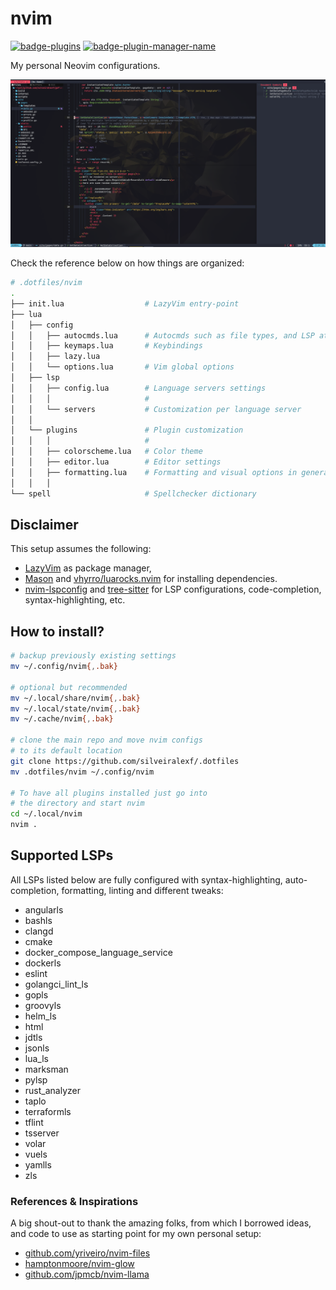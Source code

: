 # nvim

<a href="https://dotfyle.com/silveiralexf/dotfiles-nvim"><img src="https://dotfyle.com/silveiralexf/dotfiles-nvim/badges/plugins?style=flat" alt="badge-plugins" /></a>
<a href="https://dotfyle.com/silveiralexf/dotfiles-nvim"><img src="https://dotfyle.com/silveiralexf/dotfiles-nvim/badges/plugin-manager?style=flat" alt="badge-plugin-manager-name" /></a>

My personal Neovim configurations.

![preview](../images/nvim_screenshot.png)

Check the reference below on how things are organized:

```bash
# .dotfiles/nvim
.
├── init.lua                  # LazyVim entry-point
├── lua
│   ├── config
│   │   ├── autocmds.lua      # Autocmds such as file types, and LSP attachment configs
│   │   ├── keymaps.lua       # Keybindings
│   │   ├── lazy.lua
│   │   └── options.lua       # Vim global options
│   ├── lsp
│   │   ├── config.lua        # Language servers settings
│   │   │                     #
│   │   └── servers           # Customization per language server
│   │  
│   └── plugins               # Plugin customization
│   │   │                     #
│   │   ├── colorscheme.lua   # Color theme
│   │   ├── editor.lua        # Editor settings
│   │   ├── formatting.lua    # Formatting and visual options in general
│   │   │
└── spell                     # Spellchecker dictionary
```

## Disclaimer

This setup assumes the following:

- [LazyVim](https://www.lazyvim.org/) as package manager,
- [Mason](https://github.com/williamboman/mason.nvim/) and [vhyrro/luarocks.nvim](https://github.com/vhyrro/luarocks.nvim) for installing dependencies.
- [nvim-lspconfig](https://github.com/neovim/nvim-lspconfig) and [tree-sitter](https://github.com/tree-sitter/tree-sitter) for LSP configurations, code-completion, syntax-highlighting, etc.

## How to install?

```bash
# backup previously existing settings
mv ~/.config/nvim{,.bak}

# optional but recommended
mv ~/.local/share/nvim{,.bak}
mv ~/.local/state/nvim{,.bak}
mv ~/.cache/nvim{,.bak}

# clone the main repo and move nvim configs
# to its default location
git clone https://github.com/silveiralexf/.dotfiles
mv .dotfiles/nvim ~/.config/nvim

# To have all plugins installed just go into
# the directory and start nvim
cd ~/.local/nvim
nvim .
```

## Supported LSPs

All LSPs listed below are fully configured with syntax-highlighting,
auto-completion, formatting, linting and different tweaks:

- angularls
- bashls
- clangd
- cmake
- docker_compose_language_service
- dockerls
- eslint
- golangci_lint_ls
- gopls
- groovyls
- helm_ls
- html
- jdtls
- jsonls
- lua_ls
- marksman
- pylsp
- rust_analyzer
- taplo
- terraformls
- tflint
- tsserver
- volar
- vuels
- yamlls
- zls

### References & Inspirations

A big shout-out to thank the amazing folks, from which I borrowed ideas,
and code to use as starting point for my own personal setup:

- [github.com/yriveiro/nvim-files](https://github.com/yriveiro/nvim-files/tree/lazyvim)
- [hamptonmoore/nvim-glow](https://hamptonmoore.com/posts/nvim-glow/)
- [github.com/jpmcb/nvim-llama](https://github.com/jpmcb/nvim-llama)
